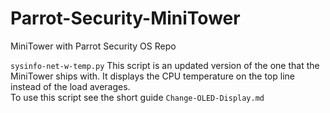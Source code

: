 # Parrot-Security-MiniTower
MiniTower with Parrot Security OS Repo


`sysinfo-net-w-temp.py`  This script is an updated version of the one that the MiniTower ships with.  It displays the CPU temperature on the top line instead of the load averages.  
To use this script see the short guide `Change-OLED-Display.md`



